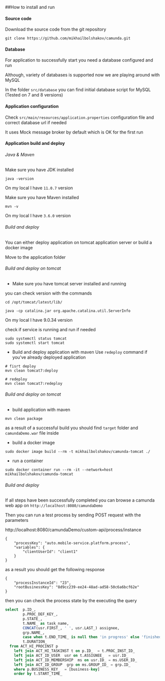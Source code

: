 ##How to install and run

#### Source code

Download the source code from the git repository 
````
git clone https://github.com/mikhailbolshakov/camunda.git
````

#### Database

For application to successfully start you need a database configured and run

Although, variety of databases is supported now we are playing around with MySQL

In the folder ``src/database`` you can find initial database script for MySQL (Tested on 7 and 8 versions)

#### Application configuration

Check ``src/main/resources/application.properties`` configuration file and correct database url if needed

It uses Mock message broker by default which is OK for the first run

#### Application build and deploy 

###### Java & Maven

Make sure you have JDK installed 

````
java -version
```` 

On my local I have ``11.0.7`` version

Make sure  you have Maven installed

````
mvn -v
````

On my local I have ``3.6.0`` version 

###### Build and deploy

You can either deploy application on tomcat application server or build a docker image

Move to the application folder

###### Build and deploy on tomcat

* Make sure you have tomcat server installed and running

you can check version with the commands
````
cd /opt/tomcat/latest/lib/

java -cp catalina.jar org.apache.catalina.util.ServerInfo
```` 
On my local I have 9.0.34 version

check if service is running and run if needed

````
sudo systemctl status tomcat
sudo systemctl start tomcat
````

* Build and deploy application with maven
Use ``redeploy`` command if you've already deployed application

````
# fisrt deploy
mvn clean tomcat7:deploy

# redeploy 
mvn clean tomcat7:redeploy
```` 

###### Build and deploy on tomcat

* build application with maven

````
mvn clean package
````

as a result of a successful build you should find ``target`` folder and ``camundaDemo.war`` file inside

* build a docker image 

````
sudo docker image build --rm -t mikhailbolshakov/camunda-tomcat ./ 
````

* run a container
````
sudo docker container run --rm -it --network=host mikhailbolshakov/camunda-tomcat
````

###### Build and deploy

If all steps have been successfully completed you can browse a camunda web app on ``http://localhost:8080/camundaDemo``

Then you can run a test process by sending POST request with the parameters

http://localhost:8080/camundaDemo/custom-api/process/instance

````
{
	"processKey": "auto.mobile-service.platform.process",
	"variables": {
		"clientUserId": "client1"	
	}
}
````
 
as a result you should get the following response

````
{
    "processInstanceId": "23",
    "rootBusinessKey": "8d9cc239-ee24-48ad-ad58-50c6a6bcf62e"
}
````

then you can check the process state by the executing the query

```sql
select  p.ID_,
		p.PROC_DEF_KEY_,
		p.STATE_,
		t.NAME_ as task_name,
		CONCAT(usr.FIRST_, ' ', usr.LAST_) assignee,
		grp.NAME_,
		case when t.END_TIME_ is null then 'in progress' else 'finished' end status, 
		t.DURATION_ 
  from ACT_HI_PROCINST p
  	left join ACT_HI_TASKINST t on p.ID_  = t.PROC_INST_ID_ 
  	left join ACT_ID_USER  usr on t.ASSIGNEE_  = usr.ID_ 
  	left join ACT_ID_MEMBERSHIP  ms on usr.ID_ = ms.USER_ID_ 
  	left join ACT_ID_GROUP  grp on ms.GROUP_ID_ = grp.ID_
  	where p.BUSINESS_KEY_  = [business-key]
  	order by t.START_TIME_ 
```



